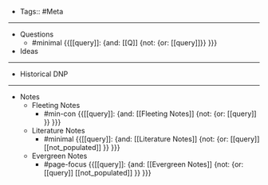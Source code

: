 - Tags:: #Meta
- ---
- Questions
    - #minimal {{[[query]]: {and: [[Q]]  {not: {or: [[query]]}}  }}}
- Ideas
- ---
- Historical DNP
- ---
- Notes
    - Fleeting Notes
        - #min-con {{[[query]]: {and: [[Fleeting Notes]] {not: {or: [[query]] }}  }}}
    - Literature Notes
        - #minimal {{[[query]]: {and: [[Literature Notes]]  {not: {or: [[query]] [[not_populated]] }}  }}}
    - Evergreen Notes
        - #page-focus {{[[query]]: {and: [[Evergreen Notes]] {not: {or: [[query]] [[not_populated]] }}  }}}
